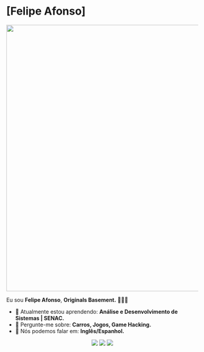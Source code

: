 # [Felipe Afonso]
<img src="https://64.media.tumblr.com/0037255299c531aa51fe08214dedd94d/19fa688a7096b330-15/s500x750/41af38d3d65329bd967f2478465520e29b80ff48.gifv" width="700px">

Eu sou <strong>Felipe Afonso</strong>, <strong>Originals Basement.</strong> 👨🏻‍💻 

- 🚀 Atualmente estou aprendendo: <strong>Análise e Desenvolvimento de Sistemas | SENAC.</strong> 
- 💬 Pergunte-me sobre: <strong>Carros, Jogos, Game Hacking.</strong>
- 📣 Nós podemos falar em: <strong>Inglês/Espanhol.</strong>

<div align="center">

  <a href="#" alt="Gmail">
    <img src="https://img.shields.io/badge/-Gmail-FF0000?style=flat-square&labelColor=FF0000&logo=gmail&logoColor=white&link=LINK-DO-SEU-EMAIL"/></a>

  <a href="#" alt="Linkedin">
    <img src="https://img.shields.io/badge/-Linkedin-0e76a8?style=flat-square&logo=Linkedin&logoColor=white&link=(https://www.linkedin.com/in/felipe-afonso-serpa-silva-37927a380/)" /></a>

  <a href="#" alt="Instagram">
    <img src="https://img.shields.io/badge/-Instagram-DF0174?style=flat-square&labelColor=DF0174&logo=instagram&logoColor=white&link=LINK-DO-SEU-INSTAGRAM"/></a>

</div>

